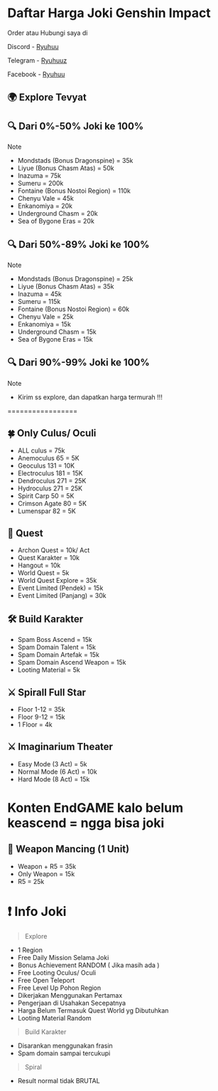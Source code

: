 # Daftar Harga Joki Genshin Impact
Order atau Hubungi saya di

Discord - [Ryuhuu](<https://discordapp.com/users/1027790097699045427>)

Telegram - [Ryuhuuz](<https://t.me/Ryuhuuz>)

Facebook - [Ryuhuu](<https://www.facebook.com/profile.php?id=61557697891306&mibextid=ZbWKwL>)

## 🌍 Explore Tevyat

 ## 🔍 Dari 0%-50% Joki ke 100%
> [!NOTE]
>  - Mondstads (Bonus Dragonspine) = 35k
>  - Liyue (Bonus Chasm Atas) = 50k
>  - Inazuma = 75k
>  - Sumeru = 200k
>  - Fontaine (Bonus Nostoi Region) = 110k
>  - Chenyu Vale = 45k
>  - Enkanomiya = 20k
>  - Underground Chasm = 20k
>  - Sea of Bygone Eras = 20k

 ## 🔍 Dari 50%-89% Joki ke 100%
> [!NOTE]
> - Mondstads (Bonus Dragonspine) = 25k
> - Liyue (Bonus Chasm Atas) = 35k
> - Inazuma = 45k
> - Sumeru = 115k
> - Fontaine (Bonus Nostoi Region) = 60k
> - Chenyu Vale = 25k
> - Enkanomiya = 15k
> - Underground Chasm = 15k
> - Sea of Bygone Eras = 15k

 ## 🔍 Dari 90%-99% Joki ke 100%
> [!NOTE]
>  - Kirim ss explore, dan dapatkan harga termurah !!!

=================
## 🍀 Only Culus/ Oculi
- ALL culus = 75k
- Anemoculus 65 = 5K
- Geoculus 131 = 10K
- Electroculus 181 = 15K
- Dendroculus 271 = 25K
- Hydroculus 271 = 25K
- Spirit Carp 50 = 5K
- Crimson Agate 80 = 5K
- Lumenspar 82 =  5K

## 🌻 Quest
 - Archon Quest = 10k/ Act
 - Quest Karakter = 10k
 - Hangout = 10k
 - World Quest = 5k
 - World Quest Explore = 35k
 - Event Limited (Pendek) = 15k
 - Event Limited (Panjang) = 30k

## 🛠 Build Karakter
-  Spam Boss Ascend = 15k
-  Spam  Domain Talent = 15k
-  Spam Domain Artefak = 15k
-  Spam  Domain Ascend Weapon = 15k
-  Looting Material = 5k

## ⚔ Spirall Full Star
- Floor 1-12 = 35k
- Floor 9-12 = 15k
- 1 Floor = 4k

## ⚔ Imaginarium Theater
- Easy Mode (3 Act) = 5k
- Normal Mode (6 Act) = 10k
- Hard Mode (8 Act) = 15k
# Konten EndGAME kalo belum keascend = ngga bisa joki

## 🎣 Weapon Mancing (1 Unit)
- Weapon + R5 = 35k
- Only Weapon = 15k
- R5 = 25k

# ❗ Info Joki 
> Explore
- 1 Region
- Free Daily Mission Selama Joki
- Bonus Achievement RANDOM ( Jika masih ada )
- Free Looting Oculus/ Oculi
- Free Open Teleport
- Free Level Up Pohon Region
- Dikerjakan Menggunakan Pertamax
- Pengerjaan di Usahakan Secepatnya
- Harga Belum Termasuk Quest World yg Dibutuhkan
- Looting Material Random
> Build Karakter
- Disarankan menggunakan frasin
- Spam domain sampai tercukupi
> Spiral
- Result normal tidak BRUTAL

